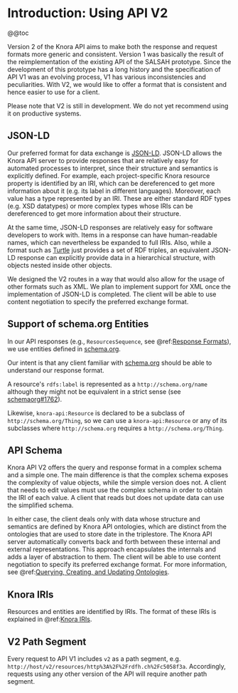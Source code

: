 <!---
Copyright © 2015-2018 the contributors (see Contributors.md).

This file is part of Knora.

Knora is free software: you can redistribute it and/or modify
it under the terms of the GNU Affero General Public License as published
by the Free Software Foundation, either version 3 of the License, or
(at your option) any later version.

Knora is distributed in the hope that it will be useful,
but WITHOUT ANY WARRANTY; without even the implied warranty of
MERCHANTABILITY or FITNESS FOR A PARTICULAR PURPOSE.  See the
GNU Affero General Public License for more details.

You should have received a copy of the GNU Affero General Public
License along with Knora.  If not, see <http://www.gnu.org/licenses/>.
-->

# Introduction: Using API V2

@@toc

Version 2 of the Knora API aims to make both the response and request
formats more generic and consistent. Version 1 was basically the result
of the reimplementation of the existing API of the SALSAH prototype.
Since the development of this prototype has a long history and the
specification of API V1 was an evolving process, V1 has various
inconsistencies and peculiarities. With V2, we would like to offer a
format that is consistent and hence easier to use for a client.

Please note that V2 is still in development. We do not yet recommend
using it on productive systems.

## JSON-LD

Our preferred format for data exchange is
[JSON-LD](https://json-ld.org/spec/latest/json-ld/). JSON-LD allows the
Knora API server to provide responses that are relatively easy for
automated processes to interpret, since their structure and semantics is
explicitly defined. For example, each project-specific Knora resource
property is identified by an IRI, which can be dereferenced to get more
information about it (e.g. its label in different languages). Moreover,
each value has a type represented by an IRI. These are either standard
RDF types (e.g. XSD datatypes) or more complex types whose IRIs can be
dereferenced to get more information about their structure.

At the same time, JSON-LD responses are relatively easy for software
developers to work with. Items in a response can have human-readable
names, which can nevertheless be expanded to full IRIs. Also, while a
format such as [Turtle](https://www.w3.org/TR/turtle/) just provides a
set of RDF triples, an equivalent JSON-LD response can explicitly
provide data in a hierarchical structure, with objects nested inside
other objects.

We designed the V2 routes in a way that would also allow for the usage
of other formats such as XML. We plan to implement support for XML once
the implementation of JSON-LD is completed. The client will be able to
use content negotiation to specify the preferred exchange format.

## Support of schema.org Entities

In our API responses (e.g., `ResourcesSequence`, see
@ref:[Response Formats](response-formats.md)), we use entities
defined in [schema.org](http://schema.org/).

Our intent is that any client familiar with
[schema.org](http://schema.org/) should be able to understand our
response format.

A resource's `rdfs:label` is represented as a `http://schema.org/name`
although they might not be equivalent in a strict sense (see
[schemaorg#1762](https://github.com/schemaorg/schemaorg/issues/1762)).

Likewise, `knora-api:Resource` is declared to be a subclass of
`http://schema.org/Thing`, so we can use a `knora-api:Resource` or any of its subclasses where
`http://schema.org` requires a `http://schema.org/Thing`.

## API Schema

Knora API V2 offers the query and response format in a complex schema
and a simple one. The main difference is that the complex schema exposes
the complexity of value objects, while the simple version does not. A
client that needs to edit values must use the complex schema in order to
obtain the IRI of each value. A client that reads but does not update
data can use the simplified schema.

In either case, the client deals only with data whose structure and
semantics are defined by Knora API ontologies, which are distinct from
the ontologies that are used to store date in the triplestore. The Knora
API server automatically converts back and forth between these internal
and external representations. This approach encapsulates the internals
and adds a layer of abstraction to them. The client will be able to use
content negotiation to specify its preferred exchange format. For more
information, see
@ref:[Querying, Creating, and Updating Ontologies](ontology-information.md).

## Knora IRIs

Resources and entities are identified by IRIs. The format of these IRIs
is explained in @ref:[Knora IRIs](knora-iris.md).

## V2 Path Segment

Every request to API V1 includes `v2` as a path segment, e.g.
`http://host/v2/resources/http%3A%2F%2Frdfh.ch%2Fc5058f3a`.
Accordingly, requests using any other version of the API will require
another path segment.
